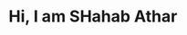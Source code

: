 <!DOCTYPE html>
<html lang="en">

<head>
    <link rel="preconnect" href="https://fonts.googleapis.com">
    <link rel="preconnect" href="https://fonts.gstatic.com" crossorigin>
    <link href="https://fonts.googleapis.com/css2?family=Roboto:wght@300&display=swap" rel="stylesheet">
    <link href="./styles.css" rel="stylesheet">
</head>

<body>
    <h1>Hi, I am SHahab Athar</h1>
</body>

</html>
